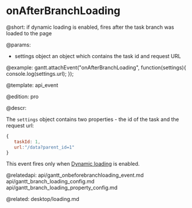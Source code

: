onAfterBranchLoading
=============

@short:  if dynamic loading is enabled, fires after the task branch was loaded to the page
	

@params:
- settings	object	an object which contains the task id and request URL

@example:
gantt.attachEvent("onAfterBranchLoading", function(settings){
    console.log(settings.url);
});

@template:	api_event

@edition: pro

@descr:

The `settings` object contains two properties - the id of the task and the request url:

~~~js
{
   taskId: 1,
   url:"/data?parent_id=1"
}
~~~

This event fires only when [Dynamic loading](desktop/loading.md) is enabled.

@relatedapi:
api/gantt_onbeforebranchloading_event.md
api/gantt_branch_loading_config.md
api/gantt_branch_loading_property_config.md

@related:
desktop/loading.md